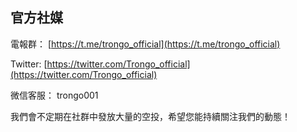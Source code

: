 ## 官方社媒 ##

電報群： [https://t.me/trongo_official](https://t.me/trongo_official)

Twitter: [https://twitter.com/Trongo_official](https://twitter.com/Trongo_official)

微信客服： trongo001

我們會不定期在社群中發放大量的空投，希望您能持續關注我們的動態！
